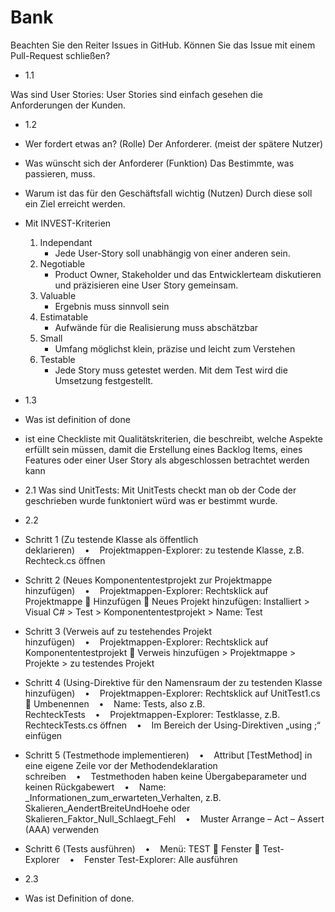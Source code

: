 # Bank
Beachten Sie den Reiter Issues in GitHub. Können Sie das Issue mit einem Pull-Request schließen?
 
- 1.1

Was sind User Stories:
User Stories sind einfach gesehen die Anforderungen der Kunden.

- 1.2
- Wer fordert etwas an? (Rolle)
    Der Anforderer. (meist der spätere Nutzer)
    
- Was wünscht sich der Anforderer (Funktion)
    Das Bestimmte, was passieren, muss.



- Warum ist das für den Geschäftsfall wichtig (Nutzen)
    Durch diese soll ein Ziel erreicht werden.



- Mit INVEST-Kriterien
    1. Independant
        - Jede User-Story soll unabhängig von einer anderen sein.
    2. Negotiable
        - Product Owner, Stakeholder und das Entwicklerteam diskutieren und präzisieren eine User Story gemeinsam.
    3. Valuable
        - Ergebnis muss sinnvoll sein
    4. Estimatable
        - Aufwände für die Realisierung muss abschätzbar
    5. Small
        - Umfang möglichst klein, präzise und leicht zum Verstehen
    6. Testable
        - Jede Story muss getestet werden. Mit dem Test wird die Umsetzung festgestellt.

- 1.3

- Was ist definition of done

- ist eine Checkliste mit Qualitätskriterien, die beschreibt, welche Aspekte erfüllt sein müssen, damit die Erstellung eines Backlog Items,
 eines Features oder einer User Story als abgeschlossen betrachtet werden kann

- 2.1 Was sind UnitTests: Mit UnitTests checkt man ob der Code der geschrieben wurde funktoniert würd was er bestimmt wurde.


- 2.2

- Schritt 1 (Zu testende Klasse als öffentlich deklarieren)    •    Projektmappen-Explorer: zu testende Klasse, z.B. Rechteck.cs öffnen

- Schritt 2 (Neues Komponententestprojekt zur Projektmappe hinzufügen)    •    Projektmappen-Explorer: Rechtsklick auf Projektmappe  Hinzufügen  Neues Projekt hinzufügen: Installiert > Visual C# > Test > Komponententestprojekt > Name: <zu testendes Projekt>Test

- Schritt 3 (Verweis auf zu testehendes Projekt hinzufügen)    •    Projektmappen-Explorer: Rechtsklick auf Komponententestprojekt  Verweis hinzufügen > Projektmappe > Projekte > zu testendes Projekt

- Schritt 4 (Using-Direktive für den Namensraum der zu testenden Klasse hinzufügen)    •    Projektmappen-Explorer: Rechtsklick auf UnitTest1.cs  Umbenennen    •    Name: <zu testende Klasse>Tests, also z.B. RechteckTests    •    Projektmappen-Explorer: Testklasse, z.B. RechteckTests.cs öffnen    •    Im Bereich der Using-Direktiven „using <Namensraum der zu testenden Klasse>;“ einfügen

- Schritt 5 (Testmethode implementieren)    •    Attribut [TestMethod] in eine eigene Zeile vor der Methodendeklaration schreiben    •    Testmethoden haben keine Übergabeparameter und keinen Rückgabewert    •    Name: <zu testende Methode>_Informationen_zum_erwarteten_Verhalten, z.B. Skalieren_AendertBreiteUndHoehe oder Skalieren_Faktor_Null_Schlaegt_Fehl    •    Muster Arrange – Act – Assert (AAA) verwenden

- Schritt 6 (Tests ausführen)    •    Menü: TEST  Fenster  Test-Explorer    •    Fenster Test-Explorer: Alle ausführen

- 2.3

- Was ist Definition of done.